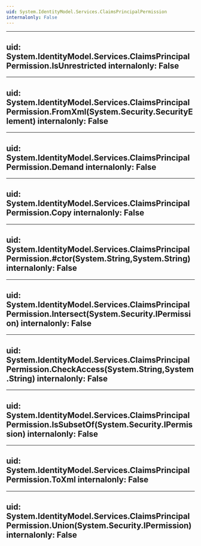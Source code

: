 ```yaml
---
uid: System.IdentityModel.Services.ClaimsPrincipalPermission
internalonly: False
---
```


---
uid: System.IdentityModel.Services.ClaimsPrincipalPermission.IsUnrestricted
internalonly: False
---

---
uid: System.IdentityModel.Services.ClaimsPrincipalPermission.FromXml(System.Security.SecurityElement)
internalonly: False
---

---
uid: System.IdentityModel.Services.ClaimsPrincipalPermission.Demand
internalonly: False
---

---
uid: System.IdentityModel.Services.ClaimsPrincipalPermission.Copy
internalonly: False
---

---
uid: System.IdentityModel.Services.ClaimsPrincipalPermission.#ctor(System.String,System.String)
internalonly: False
---

---
uid: System.IdentityModel.Services.ClaimsPrincipalPermission.Intersect(System.Security.IPermission)
internalonly: False
---

---
uid: System.IdentityModel.Services.ClaimsPrincipalPermission.CheckAccess(System.String,System.String)
internalonly: False
---

---
uid: System.IdentityModel.Services.ClaimsPrincipalPermission.IsSubsetOf(System.Security.IPermission)
internalonly: False
---

---
uid: System.IdentityModel.Services.ClaimsPrincipalPermission.ToXml
internalonly: False
---

---
uid: System.IdentityModel.Services.ClaimsPrincipalPermission.Union(System.Security.IPermission)
internalonly: False
---
